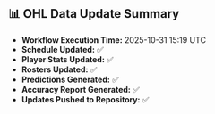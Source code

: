 ## 📊 OHL Data Update Summary
- **Workflow Execution Time:** 2025-10-31 15:19 UTC
- **Schedule Updated:** ✅
- **Player Stats Updated:** ✅
- **Rosters Updated:** ✅
- **Predictions Generated:** ✅
- **Accuracy Report Generated:** ✅
- **Updates Pushed to Repository:** ✅

